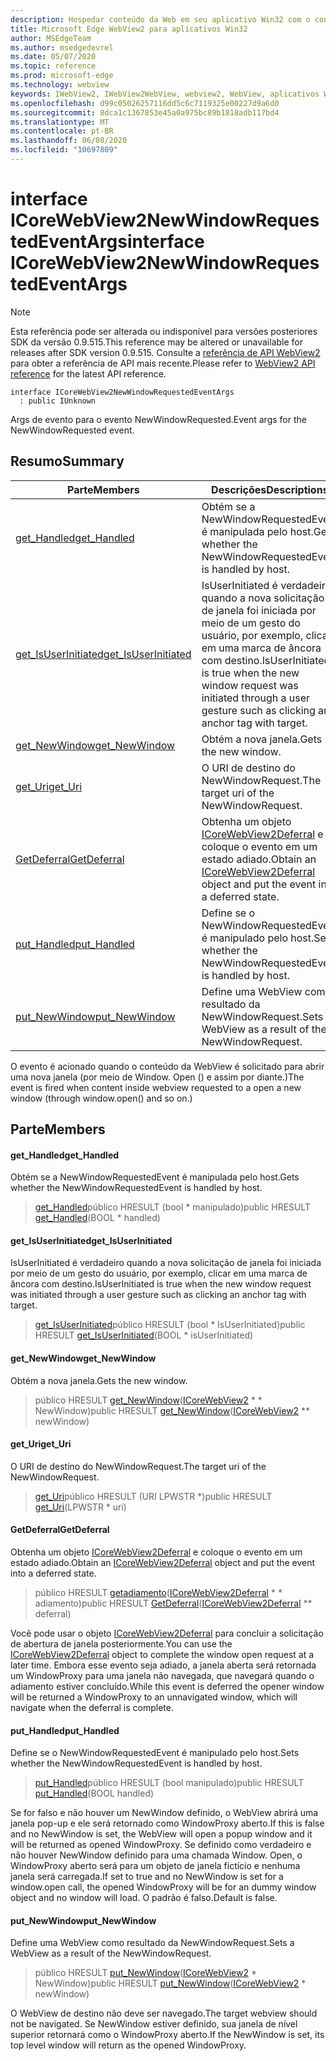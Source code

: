 ```yaml
---
description: Hospedar conteúdo da Web em seu aplicativo Win32 com o controle WebView2 do Microsoft Edge
title: Microsoft Edge WebView2 para aplicativos Win32
author: MSEdgeTeam
ms.author: msedgedevrel
ms.date: 05/07/2020
ms.topic: reference
ms.prod: microsoft-edge
ms.technology: webview
keywords: IWebView2, IWebView2WebView, webview2, WebView, aplicativos Win32, Win32, Edge, ICoreWebView2, ICoreWebView2Controller, controle do navegador, HTML Edge
ms.openlocfilehash: d99c05026257116dd5c6c7119325e00227d9a6d0
ms.sourcegitcommit: 8dca1c1367853e45a0a975bc89b1818adb117bd4
ms.translationtype: MT
ms.contentlocale: pt-BR
ms.lasthandoff: 06/08/2020
ms.locfileid: "10697809"
---
```

# <span data-ttu-id="bec0c-104">interface ICoreWebView2NewWindowRequestedEventArgs</span><span class="sxs-lookup"><span data-stu-id="bec0c-104">interface ICoreWebView2NewWindowRequestedEventArgs</span></span> 

> [!NOTE]
> <span data-ttu-id="bec0c-105">Esta referência pode ser alterada ou indisponível para versões posteriores SDK da versão 0.9.515.</span><span class="sxs-lookup"><span data-stu-id="bec0c-105">This reference may be altered or unavailable for releases after SDK version 0.9.515.</span></span> <span data-ttu-id="bec0c-106">Consulte a [referência de API WebView2](../../../webview2-api-reference.md) para obter a referência de API mais recente.</span><span class="sxs-lookup"><span data-stu-id="bec0c-106">Please refer to [WebView2 API reference](../../../webview2-api-reference.md) for the latest API reference.</span></span>

```
interface ICoreWebView2NewWindowRequestedEventArgs
  : public IUnknown
```

<span data-ttu-id="bec0c-107">Args de evento para o evento NewWindowRequested.</span><span class="sxs-lookup"><span data-stu-id="bec0c-107">Event args for the NewWindowRequested event.</span></span>

## <span data-ttu-id="bec0c-108">Resumo</span><span class="sxs-lookup"><span data-stu-id="bec0c-108">Summary</span></span>

 <span data-ttu-id="bec0c-109">Parte</span><span class="sxs-lookup"><span data-stu-id="bec0c-109">Members</span></span>                        | <span data-ttu-id="bec0c-110">Descrições</span><span class="sxs-lookup"><span data-stu-id="bec0c-110">Descriptions</span></span>
--------------------------------|---------------------------------------------
[<span data-ttu-id="bec0c-111">get_Handled</span><span class="sxs-lookup"><span data-stu-id="bec0c-111">get_Handled</span></span>](#get_handled) | <span data-ttu-id="bec0c-112">Obtém se a NewWindowRequestedEvent é manipulada pelo host.</span><span class="sxs-lookup"><span data-stu-id="bec0c-112">Gets whether the NewWindowRequestedEvent is handled by host.</span></span>
[<span data-ttu-id="bec0c-113">get_IsUserInitiated</span><span class="sxs-lookup"><span data-stu-id="bec0c-113">get_IsUserInitiated</span></span>](#get_isuserinitiated) | <span data-ttu-id="bec0c-114">IsUserInitiated é verdadeiro quando a nova solicitação de janela foi iniciada por meio de um gesto do usuário, por exemplo, clicar em uma marca de âncora com destino.</span><span class="sxs-lookup"><span data-stu-id="bec0c-114">IsUserInitiated is true when the new window request was initiated through a user gesture such as clicking an anchor tag with target.</span></span>
[<span data-ttu-id="bec0c-115">get_NewWindow</span><span class="sxs-lookup"><span data-stu-id="bec0c-115">get_NewWindow</span></span>](#get_newwindow) | <span data-ttu-id="bec0c-116">Obtém a nova janela.</span><span class="sxs-lookup"><span data-stu-id="bec0c-116">Gets the new window.</span></span>
[<span data-ttu-id="bec0c-117">get_Uri</span><span class="sxs-lookup"><span data-stu-id="bec0c-117">get_Uri</span></span>](#get_uri) | <span data-ttu-id="bec0c-118">O URI de destino do NewWindowRequest.</span><span class="sxs-lookup"><span data-stu-id="bec0c-118">The target uri of the NewWindowRequest.</span></span>
[<span data-ttu-id="bec0c-119">GetDeferral</span><span class="sxs-lookup"><span data-stu-id="bec0c-119">GetDeferral</span></span>](#getdeferral) | <span data-ttu-id="bec0c-120">Obtenha um objeto [ICoreWebView2Deferral](icorewebview2deferral.md) e coloque o evento em um estado adiado.</span><span class="sxs-lookup"><span data-stu-id="bec0c-120">Obtain an [ICoreWebView2Deferral](icorewebview2deferral.md) object and put the event into a deferred state.</span></span>
[<span data-ttu-id="bec0c-121">put_Handled</span><span class="sxs-lookup"><span data-stu-id="bec0c-121">put_Handled</span></span>](#put_handled) | <span data-ttu-id="bec0c-122">Define se o NewWindowRequestedEvent é manipulado pelo host.</span><span class="sxs-lookup"><span data-stu-id="bec0c-122">Sets whether the NewWindowRequestedEvent is handled by host.</span></span>
[<span data-ttu-id="bec0c-123">put_NewWindow</span><span class="sxs-lookup"><span data-stu-id="bec0c-123">put_NewWindow</span></span>](#put_newwindow) | <span data-ttu-id="bec0c-124">Define uma WebView como resultado da NewWindowRequest.</span><span class="sxs-lookup"><span data-stu-id="bec0c-124">Sets a WebView as a result of the NewWindowRequest.</span></span>

<span data-ttu-id="bec0c-125">O evento é acionado quando o conteúdo da WebView é solicitado para abrir uma nova janela (por meio de Window. Open () e assim por diante.)</span><span class="sxs-lookup"><span data-stu-id="bec0c-125">The event is fired when content inside webview requested to a open a new window (through window.open() and so on.)</span></span>

## <span data-ttu-id="bec0c-126">Parte</span><span class="sxs-lookup"><span data-stu-id="bec0c-126">Members</span></span>

#### <span data-ttu-id="bec0c-127">get_Handled</span><span class="sxs-lookup"><span data-stu-id="bec0c-127">get_Handled</span></span> 

<span data-ttu-id="bec0c-128">Obtém se a NewWindowRequestedEvent é manipulada pelo host.</span><span class="sxs-lookup"><span data-stu-id="bec0c-128">Gets whether the NewWindowRequestedEvent is handled by host.</span></span>

> <span data-ttu-id="bec0c-129">[get_Handled](#get_handled)público HRESULT (bool \* manipulado)</span><span class="sxs-lookup"><span data-stu-id="bec0c-129">public HRESULT [get_Handled](#get_handled)(BOOL \* handled)</span></span>

#### <span data-ttu-id="bec0c-130">get_IsUserInitiated</span><span class="sxs-lookup"><span data-stu-id="bec0c-130">get_IsUserInitiated</span></span> 

<span data-ttu-id="bec0c-131">IsUserInitiated é verdadeiro quando a nova solicitação de janela foi iniciada por meio de um gesto do usuário, por exemplo, clicar em uma marca de âncora com destino.</span><span class="sxs-lookup"><span data-stu-id="bec0c-131">IsUserInitiated is true when the new window request was initiated through a user gesture such as clicking an anchor tag with target.</span></span>

> <span data-ttu-id="bec0c-132">[get_IsUserInitiated](#get_isuserinitiated)público HRESULT (bool \* IsUserInitiated)</span><span class="sxs-lookup"><span data-stu-id="bec0c-132">public HRESULT [get_IsUserInitiated](#get_isuserinitiated)(BOOL \* isUserInitiated)</span></span>

#### <span data-ttu-id="bec0c-133">get_NewWindow</span><span class="sxs-lookup"><span data-stu-id="bec0c-133">get_NewWindow</span></span> 

<span data-ttu-id="bec0c-134">Obtém a nova janela.</span><span class="sxs-lookup"><span data-stu-id="bec0c-134">Gets the new window.</span></span>

> <span data-ttu-id="bec0c-135">público HRESULT [get_NewWindow](#get_newwindow)([ICoreWebView2](icorewebview2.md) \* \* NewWindow)</span><span class="sxs-lookup"><span data-stu-id="bec0c-135">public HRESULT [get_NewWindow](#get_newwindow)([ICoreWebView2](icorewebview2.md) \*\* newWindow)</span></span>

#### <span data-ttu-id="bec0c-136">get_Uri</span><span class="sxs-lookup"><span data-stu-id="bec0c-136">get_Uri</span></span> 

<span data-ttu-id="bec0c-137">O URI de destino do NewWindowRequest.</span><span class="sxs-lookup"><span data-stu-id="bec0c-137">The target uri of the NewWindowRequest.</span></span>

> <span data-ttu-id="bec0c-138">[get_Uri](#get_uri)público HRESULT (URI LPWSTR \*)</span><span class="sxs-lookup"><span data-stu-id="bec0c-138">public HRESULT [get_Uri](#get_uri)(LPWSTR \* uri)</span></span>

#### <span data-ttu-id="bec0c-139">GetDeferral</span><span class="sxs-lookup"><span data-stu-id="bec0c-139">GetDeferral</span></span> 

<span data-ttu-id="bec0c-140">Obtenha um objeto [ICoreWebView2Deferral](icorewebview2deferral.md) e coloque o evento em um estado adiado.</span><span class="sxs-lookup"><span data-stu-id="bec0c-140">Obtain an [ICoreWebView2Deferral](icorewebview2deferral.md) object and put the event into a deferred state.</span></span>

> <span data-ttu-id="bec0c-141">público HRESULT [getadiamento](#getdeferral)([ICoreWebView2Deferral](icorewebview2deferral.md) \* \* adiamento)</span><span class="sxs-lookup"><span data-stu-id="bec0c-141">public HRESULT [GetDeferral](#getdeferral)([ICoreWebView2Deferral](icorewebview2deferral.md) \*\* deferral)</span></span>

<span data-ttu-id="bec0c-142">Você pode usar o objeto [ICoreWebView2Deferral](icorewebview2deferral.md) para concluir a solicitação de abertura de janela posteriormente.</span><span class="sxs-lookup"><span data-stu-id="bec0c-142">You can use the [ICoreWebView2Deferral](icorewebview2deferral.md) object to complete the window open request at a later time.</span></span> <span data-ttu-id="bec0c-143">Embora esse evento seja adiado, a janela aberta será retornada um WindowProxy para uma janela não navegada, que navegará quando o adiamento estiver concluído.</span><span class="sxs-lookup"><span data-stu-id="bec0c-143">While this event is deferred the opener window will be returned a WindowProxy to an unnavigated window, which will navigate when the deferral is complete.</span></span>

#### <span data-ttu-id="bec0c-144">put_Handled</span><span class="sxs-lookup"><span data-stu-id="bec0c-144">put_Handled</span></span> 

<span data-ttu-id="bec0c-145">Define se o NewWindowRequestedEvent é manipulado pelo host.</span><span class="sxs-lookup"><span data-stu-id="bec0c-145">Sets whether the NewWindowRequestedEvent is handled by host.</span></span>

> <span data-ttu-id="bec0c-146">[put_Handled](#put_handled)público HRESULT (bool manipulado)</span><span class="sxs-lookup"><span data-stu-id="bec0c-146">public HRESULT [put_Handled](#put_handled)(BOOL handled)</span></span>

<span data-ttu-id="bec0c-147">Se for falso e não houver um NewWindow definido, o WebView abrirá uma janela pop-up e ele será retornado como WindowProxy aberto.</span><span class="sxs-lookup"><span data-stu-id="bec0c-147">If this is false and no NewWindow is set, the WebView will open a popup window and it will be returned as opened WindowProxy.</span></span> <span data-ttu-id="bec0c-148">Se definido como verdadeiro e não houver NewWindow definido para uma chamada Window. Open, o WindowProxy aberto será para um objeto de janela fictício e nenhuma janela será carregada.</span><span class="sxs-lookup"><span data-stu-id="bec0c-148">If set to true and no NewWindow is set for a window.open call, the opened WindowProxy will be for an dummy window object and no window will load.</span></span> <span data-ttu-id="bec0c-149">O padrão é falso.</span><span class="sxs-lookup"><span data-stu-id="bec0c-149">Default is false.</span></span>

#### <span data-ttu-id="bec0c-150">put_NewWindow</span><span class="sxs-lookup"><span data-stu-id="bec0c-150">put_NewWindow</span></span> 

<span data-ttu-id="bec0c-151">Define uma WebView como resultado da NewWindowRequest.</span><span class="sxs-lookup"><span data-stu-id="bec0c-151">Sets a WebView as a result of the NewWindowRequest.</span></span>

> <span data-ttu-id="bec0c-152">público HRESULT [put_NewWindow](#put_newwindow)([ICoreWebView2](icorewebview2.md) \* NewWindow)</span><span class="sxs-lookup"><span data-stu-id="bec0c-152">public HRESULT [put_NewWindow](#put_newwindow)([ICoreWebView2](icorewebview2.md) \* newWindow)</span></span>

<span data-ttu-id="bec0c-153">O WebView de destino não deve ser navegado.</span><span class="sxs-lookup"><span data-stu-id="bec0c-153">The target webview should not be navigated.</span></span> <span data-ttu-id="bec0c-154">Se NewWindow estiver definido, sua janela de nível superior retornará como o WindowProxy aberto.</span><span class="sxs-lookup"><span data-stu-id="bec0c-154">If the NewWindow is set, its top level window will return as the opened WindowProxy.</span></span>

